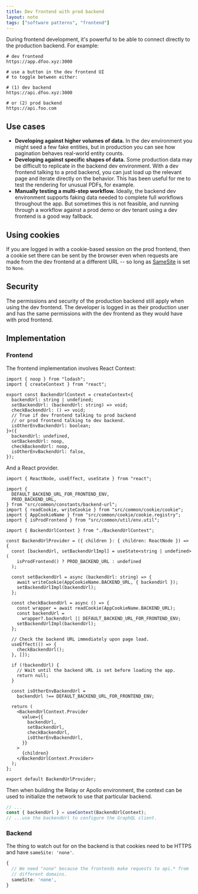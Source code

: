 ```yaml
---
title: Dev frontend with prod backend
layout: note
tags: ["software patterns", "frontend"]
---
```


During frontend development, it's powerful to be able to connect directly to the production backend. For example:

```
# dev frontend
https://app.dfoo.xyz:3000

# use a button in the dev frontend UI
# to toggle between either:

# (1) dev backend
https://api.dfoo.xyz:3000

# or (2) prod backend
https://api.foo.com
```

## Use cases

- **Developing against higher volumes of data.** In the dev environment you might seed a few fake entities, but in production you can see how pagination behaves real-world entity counts.
- **Developing against specific shapes of data.** Some production data may be difficult to replicate in the backend dev environment. With a dev frontend talking to a prod backend, you can just load up the relevant page and iterate directly on the behavior. This has been useful for me to test the rendering for unusual PDFs, for example.
- **Manually testing a multi-step workflow.** Ideally, the backend dev environment supports faking data needed to complete full workflows throughout the app. But sometimes this is not feasible, and running through a workflow against a prod demo or dev tenant using a dev frontend is a good way fallback.

## Using cookies

If you are logged in with a cookie-based session on the prod frontend, then a cookie set there can be sent by the browser even when requests are made from the dev frontend at a different URL -- so long as [SameSite](https://developer.mozilla.org/en-US/docs/Web/HTTP/Headers/Set-Cookie/SameSite) is set to `None`.

## Security

The permissions and security of the production backend still apply when using the dev frontend. The developer is logged in as their production user and has the same permissions with the dev frontend as they would have with prod frontend.

## Implementation

### Frontend

The frontend implementation involves React Context:

```tsx
import { noop } from "lodash";
import { createContext } from "react";

export const BackendUrlContext = createContext<{
  backendUrl: string | undefined;
  setBackendUrl: (backendUrl: string) => void;
  checkBackendUrl: () => void;
  // True if dev frontend talking to prod backend
  // or prod frontend talking to dev backend.
  isOtherEnvBackendUrl: boolean;
}>({
  backendUrl: undefined,
  setBackendUrl: noop,
  checkBackendUrl: noop,
  isOtherEnvBackendUrl: false,
});
```

And a React provider.

```tsx
import { ReactNode, useEffect, useState } from "react";

import {
  DEFAULT_BACKEND_URL_FOR_FRONTEND_ENV,
  PROD_BACKEND_URL,
} from "src/common/constants/backend-url";
import { readCookie, writeCookie } from "src/common/cookie/cookie";
import { AppCookieName } from "src/common/cookie/cookie.registry";
import { isProdFrontend } from "src/common/util/env.util";

import { BackendUrlContext } from "./BackendUrlContext";

const BackendUrlProvider = ({ children }: { children: ReactNode }) => {
  const [backendUrl, setBackendUrlImpl] = useState<string | undefined>(
    isProdFrontend() ? PROD_BACKEND_URL : undefined
  );

  const setBackendUrl = async (backendUrl: string) => {
    await writeCookie(AppCookieName.BACKEND_URL, { backendUrl });
    setBackendUrlImpl(backendUrl);
  };

  const checkBackendUrl = async () => {
    const wrapper = await readCookie(AppCookieName.BACKEND_URL);
    const backendUrl =
      wrapper?.backendUrl || DEFAULT_BACKEND_URL_FOR_FRONTEND_ENV;
    setBackendUrlImpl(backendUrl);
  };

  // Check the backend URL immediately upon page load.
  useEffect(() => {
    checkBackendUrl();
  }, []);

  if (!backendUrl) {
    // Wait until the backend URL is set before loading the app.
    return null;
  }

  const isOtherEnvBackendUrl =
    backendUrl !== DEFAULT_BACKEND_URL_FOR_FRONTEND_ENV;

  return (
    <BackendUrlContext.Provider
      value={{
        backendUrl,
        setBackendUrl,
        checkBackendUrl,
        isOtherEnvBackendUrl,
      }}
    >
      {children}
    </BackendUrlContext.Provider>
  );
};

export default BackendUrlProvider;
```

Then when building the Relay or Apollo environment, the context can be used to initialize the network to use that particular backend.

```ts
// ...
const { backendUrl } = useContext(BackendUrlContext);
// ...use the backendUrl to configure the GraphQL client.
```

### Backend

The thing to watch out for on the backend is that cookies need to be HTTPS and have `sameSite: 'none'`.

```ts
{
  // We need "none" because the frontends make requests to api.* from
  // different domains.
  sameSite: 'none',
}
```
